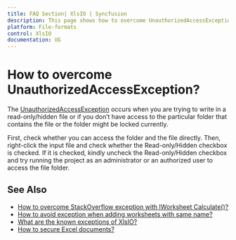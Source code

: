 ```yaml
---
title: FAQ Section| XlsIO | Syncfusion
description: This page shows how to overcome UnauthorizedAccessException using Syncfusion .NET Excel library (XlsIO).
platform: File-formats
control: XlsIO
documentation: UG
---
```


# How to overcome UnauthorizedAccessException?

The [UnauthorizedAccessException](https://docs.microsoft.com/en-us/dotnet/api/system.unauthorizedaccessexception?view=netcore-3.1) occurs when you are trying to write in a read-only/hidden file or if you don’t have access to the particular folder that contains the file or the folder might be locked currently. 

First, check whether you can access the folder and the file directly. Then, right-click the input file and check whether the Read-only/Hidden checkbox is checked. If it is checked, kindly uncheck the Read-only/Hidden checkbox and try running the project as an administrator or an authorized user to access the file folder.

## See Also

* [How to overcome StackOverflow exception with IWorksheet Calculate()?](https://help.syncfusion.com/file-formats/xlsio/faqs/how-to-overcome-stackoverflow-exception-with-iworksheet-calculate())
* [How to avoid exception when adding worksheets with same name?](https://help.syncfusion.com/file-formats/xlsio/faqs/how-to-avoid-exception-when-adding-worksheets-with-same-name)
* [What are the known exceptions of XlsIO?](https://help.syncfusion.com/file-formats/xlsio/known-exceptions)
* [How to secure Excel documents?](https://help.syncfusion.com/file-formats/xlsio/security)
